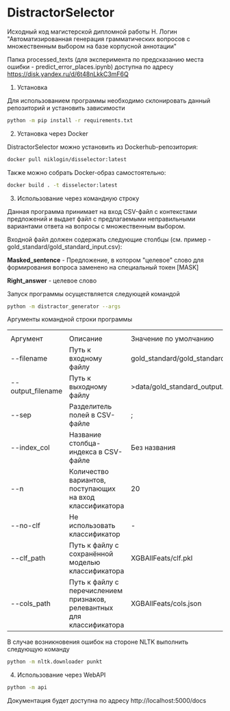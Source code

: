 # DistractorSelector

Исходный код магистерской дипломной работы Н. Логин "Автоматизированная генерация грамматических вопросов с множественным выбором на базе корпусной аннотации"

Папка processed_texts (для эксперимента по предсказанию места ошибки - predict_error_places.ipynb) доступна по адресу https://disk.yandex.ru/d/6t48nLkkC3mF6Q

1. Установка

Для использованием программы необходимо склонировать данный репозиторий и установить зависимости

```bash
python -m pip install -r requirements.txt
```

2. Установка через Docker

DistractorSelector можно установить из Dockerhub-репозитория:

```bash
docker pull niklogin/disselector:latest
```

Также можно собрать Docker-образ самостоятельно:

```bash
docker build . -t disselector:latest
```

3. Использование через командную строку

Данная программа принимает на вход СSV-файл с контекстами предложений и выдает файл с предлагаемыми неправильными вариантами ответа на вопросы с множественным выбором.

Входной файл должен содержать следующие столбцы (см. пример - gold_standard/gold_standard_input.csv):

<b>Masked_sentence</b> - Предложение, в котором "целевое" слово для формирования вопроса заменено на специальный токен [MASK]

<b>Right_answer</b> - целевое слово

Запуск программы осуществляется следующей командой
```bash
python -m distractor_generator --args
```

Аргументы командной строки программы

<table>
    <th>
        <tr>
            <td>Аргумент</td>
            <td>Описание</td>
            <td>Значение по умолчанию</td>
        </tr>
    </th>
    <tr>
        <td>--filename</td>
        <td>Путь к входному файлу</td>
        <td>gold_standard/gold_standard_input.csv</td>
    </tr>
    <tr>
        <td>--output_filename</td>
        <td>Путь к выходному файлу</td>
        <td>>data/gold_standard_output.csv</td>
    </tr>
    <tr>
        <td>--sep</td>
        <td>Разделитель полей в CSV-файле</td>
        <td>;</td>
    </tr>
    <tr>
        <td>--index_col</td>
        <td>Название столбца-индекса в CSV-файле</td>
        <td>Без названия</td>
    </tr>
    <tr>
        <td>--n</td>
        <td>Количество вариантов, поступающих на вход классификатора</td>
        <td>20</td>
    </tr>
    <tr>
        <td>--no-clf</td>
        <td>Не использовать классификатор</td>
        <td> - </td>
    </tr>
    <tr>
        <td>--clf_path</td>
        <td>Путь к файлу с сохранённой моделью классификатора</td>
        <td>XGBAllFeats/clf.pkl</td>
    </tr>
    <tr>
        <td>--cols_path</td>
        <td>Путь к файлу с перечислением признаков, релевантных для классификатора</td>
        <td>XGBAllFeats/cols.json</td>
    </tr>
</table>

В случае возникновения ошибок на стороне NLTK выполнить следующую команду

```bash
python -m nltk.downloader punkt
```

4. Использование через WebAPI

```bash
python -m api
```

Документация будет доступна по адресу http://localhost:5000/docs

